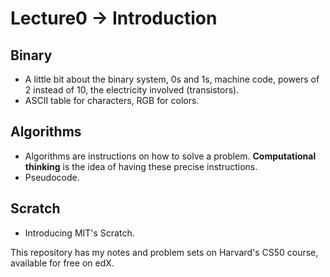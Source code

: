 # Lecture0 -> Introduction

## Binary
* A little bit about the binary system, 0s and 1s, machine code, powers of 2 instead of 10, the electricity involved (transistors). 
* ASCII table for characters, RGB for colors.

## Algorithms
* Algorithms are instructions on how to solve a problem. **Computational thinking** is the idea of having these precise instructions.
* Pseudocode.

## Scratch
* Introducing MIT's Scratch.

This repository has my notes and problem sets on Harvard's CS50 course,  available for free on edX.
